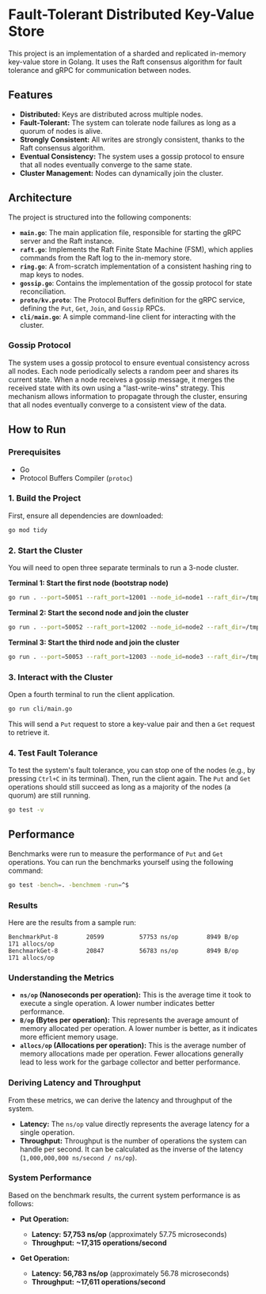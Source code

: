 # Fault-Tolerant Distributed Key-Value Store

This project is an implementation of a sharded and replicated in-memory key-value store in Golang. It uses the Raft consensus algorithm for fault tolerance and gRPC for communication between nodes.

## Features

-   **Distributed:** Keys are distributed across multiple nodes.
-   **Fault-Tolerant:** The system can tolerate node failures as long as a quorum of nodes is alive.
-   **Strongly Consistent:** All writes are strongly consistent, thanks to the Raft consensus algorithm.
-   **Eventual Consistency:** The system uses a gossip protocol to ensure that all nodes eventually converge to the same state.
-   **Cluster Management:** Nodes can dynamically join the cluster.

## Architecture

The project is structured into the following components:

-   **`main.go`**: The main application file, responsible for starting the gRPC server and the Raft instance.
-   **`raft.go`**: Implements the Raft Finite State Machine (FSM), which applies commands from the Raft log to the in-memory store.
-   **`ring.go`**: A from-scratch implementation of a consistent hashing ring to map keys to nodes.
-   **`gossip.go`**: Contains the implementation of the gossip protocol for state reconciliation.
-   **`proto/kv.proto`**: The Protocol Buffers definition for the gRPC service, defining the `Put`, `Get`, `Join`, and `Gossip` RPCs.
-   **`cli/main.go`**: A simple command-line client for interacting with the cluster.

### Gossip Protocol

The system uses a gossip protocol to ensure eventual consistency across all nodes. Each node periodically selects a random peer and shares its current state. When a node receives a gossip message, it merges the received state with its own using a "last-write-wins" strategy. This mechanism allows information to propagate through the cluster, ensuring that all nodes eventually converge to a consistent view of the data.

## How to Run

### Prerequisites

-   Go
-   Protocol Buffers Compiler (`protoc`)

### 1. Build the Project

First, ensure all dependencies are downloaded:

```sh
go mod tidy
```

### 2. Start the Cluster

You will need to open three separate terminals to run a 3-node cluster.

**Terminal 1: Start the first node (bootstrap node)**

```sh
go run . --port=50051 --raft_port=12001 --node_id=node1 --raft_dir=/tmp/raft1 --bootstrap=true
```

**Terminal 2: Start the second node and join the cluster**

```sh
go run . --port=50052 --raft_port=12002 --node_id=node2 --raft_dir=/tmp/raft2 --join_addr=localhost:50051
```

**Terminal 3: Start the third node and join the cluster**

```sh
go run . --port=50053 --raft_port=12003 --node_id=node3 --raft_dir=/tmp/raft3 --join_addr=localhost:50051
```

### 3. Interact with the Cluster

Open a fourth terminal to run the client application.

```sh
go run cli/main.go
```

This will send a `Put` request to store a key-value pair and then a `Get` request to retrieve it.

### 4. Test Fault Tolerance

To test the system's fault tolerance, you can stop one of the nodes (e.g., by pressing `Ctrl+C` in its terminal). Then, run the client again. The `Put` and `Get` operations should still succeed as long as a majority of the nodes (a quorum) are still running.

```sh
go test -v
```

## Performance

Benchmarks were run to measure the performance of `Put` and `Get` operations. You can run the benchmarks yourself using the following command:

```sh
go test -bench=. -benchmem -run=^$
```

### Results

Here are the results from a sample run:

```
BenchmarkPut-8        20599          57753 ns/op        8949 B/op        171 allocs/op
BenchmarkGet-8        20847          56783 ns/op        8949 B/op        171 allocs/op
```

### Understanding the Metrics

-   **`ns/op` (Nanoseconds per operation):** This is the average time it took to execute a single operation. A lower number indicates better performance.
-   **`B/op` (Bytes per operation):** This represents the average amount of memory allocated per operation. A lower number is better, as it indicates more efficient memory usage.
-   **`allocs/op` (Allocations per operation):** This is the average number of memory allocations made per operation. Fewer allocations generally lead to less work for the garbage collector and better performance.

### Deriving Latency and Throughput

From these metrics, we can derive the latency and throughput of the system.

-   **Latency:** The `ns/op` value directly represents the average latency for a single operation.
-   **Throughput:** Throughput is the number of operations the system can handle per second. It can be calculated as the inverse of the latency (`1,000,000,000 ns/second / ns/op`).

### System Performance

Based on the benchmark results, the current system performance is as follows:

-   **Put Operation:**
    -   **Latency:** **57,753 ns/op** (approximately 57.75 microseconds)
    -   **Throughput:** **~17,315 operations/second**

-   **Get Operation:**
    -   **Latency:** **56,783 ns/op** (approximately 56.78 microseconds)
    -   **Throughput:** **~17,611 operations/second**
